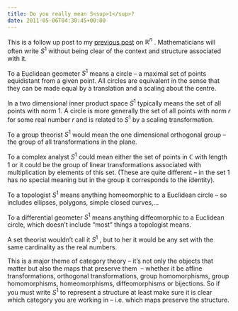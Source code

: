 ```yaml
---
title: Do you really mean S<sup>1</sup>?
date: 2011-05-06T04:30:45+00:00
---
```



This is a follow up post to my [previous post](http://physjam.wordpress.com/2011/05/06/do-you-really-mean-rn/) on  $\mathbb{R}^n$ . Mathematicians will often write  $S^1$  without being clear of the context and structure associated with it.


<!--more-->


To a Euclidean geometer  $S^1$  means a circle – a maximal set of points equidistant from a given point. All circles are equivalent in the sense that they can be made equal by a translation and a scaling about the centre.


In a two dimensional inner product space  $S^1$  typically means the set of all points with norm $1$. A circle is more generally the set of all points with norm $r$ for some real number $r$ and is related to  $S^1$  by a scaling transformation.


To a group theorist  $S^1$  would mean the one dimensional orthogonal group – the group of all transformations in the plane.


To a complex analyst  $S^1$  could mean either the set of points in  $\mathbb{C}$  with length 1 or it could be the group of linear transformations associated with multiplication by elements of this set. (These are quite different – in the set $1$ has no special meaning but in the group it corresponds to the identity).


To a topologist  $S^1$  means anything homeomorphic to a Euclidean circle – so includes ellipses, polygons, simple closed curves,…


To a differential geometer  $S^1$  means anything diffeomorphic to a Euclidean circle, which doesn’t include “most” things a topologist means.


A set theorist wouldn’t call it  $S^1$ , but to her it would be any set with the same cardinality as the real numbers.


This is a major theme of category theory – it’s not only the objects that matter but also the maps that preserve them  – whether it be affine transformations, orthogonal transformations, group homomorphisms, group homomorphisms, homeomorphisms, diffeomorphisms or bijections. So if you must write  $S^1$  to represent a structure at least make sure it is clear which category you are working in – i.e. which maps preserve the structure.




 
